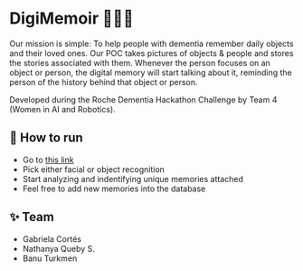 # DigiMemoir 👵👴🧓
Our mission is simple: To help people with dementia remember daily objects and their loved ones. Our POC takes pictures of objects & people and stores the stories associated with them. Whenever the person focuses on an object or person, the digital memory will start talking about it, reminding the person of the history behind that object or person.

Developed during the Roche Dementia Hackathon Challenge by Team 4 (Women in AI and Robotics).

## 📌 How to run
- Go to [this link](https://nathanyaqueby-roche-dementia-hackathon-app-lxtmjh.streamlitapp.com/)
- Pick either facial or object recognition
- Start analyzing and indentifying unique memories attached
- Feel free to add new memories into the database

## ✨ Team
- Gabriela Cortés
- Nathanya Queby S.
- Banu Turkmen
